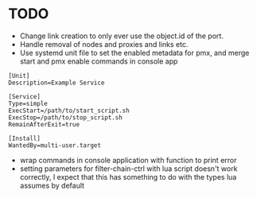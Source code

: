 # TODO

- Change link creation to only ever use the object.id of the port.
- Handle removal of nodes and proxies and links etc.
- Use systemd unit file to set the enabled metadata for pmx, and merge start and
  pmx enable commands in console app

```unit file (systemd)
[Unit]
Description=Example Service

[Service]
Type=simple
ExecStart=/path/to/start_script.sh
ExecStop=/path/to/stop_script.sh
RemainAfterExit=true

[Install]
WantedBy=multi-user.target
```

- wrap commands in console application with function to print error
- setting parameters for filter-chain-ctrl with lua script doesn't work
  correctly, I expect that this has something to do with the types lua assumes
  by default
